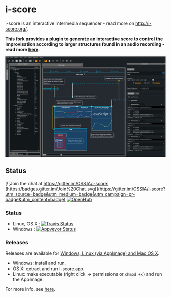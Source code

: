 i-score
=======

i-score is an interactive intermedia sequencer - read more on http://i-score.org/.

**This fork provides a plugin to generate an interactive score to control the improvisation according to larger structures found in an audio recording - read more [here](https://himito.gitlab.io/vmo_i-score_generator/).**

![i-score screenshot](/Documentation/iscore.png?raw=true)

## Status

[![Join the chat at https://gitter.im/OSSIA/i-score](https://badges.gitter.im/Join%20Chat.svg)](https://gitter.im/OSSIA/i-score?utm_source=badge&utm_medium=badge&utm_campaign=pr-badge&utm_content=badge)
[![OpenHub](https://www.openhub.net/p/i-score/widgets/project_thin_badge.gif)](https://www.openhub.net/p/i-score)

### Status

* Linux, OS X : [![Travis Status](https://api.travis-ci.org/himito/i-score.svg?branch=master)](https://travis-ci.org/himito/i-score)
* Windows : [![Appveyor Status](https://ci.appveyor.com/api/projects/status/github/himito/i-score?branch=master&svg=true)](https://ci.appveyor.com/project/himito/i-score)

### Releases

Releases are available for [Windows, Linux (via AppImage) and Mac OS X](https://github.com/himito/i-score/releases/latest).

* Windows: install and run.
* OS X: extract and run i-score.app.
* Linux: make executable (right click -> permissions or `chmod +x`) and run the AppImage.

For more info, see [here](https://github.com/OSSIA/i-score/wiki/Build-and-install).
